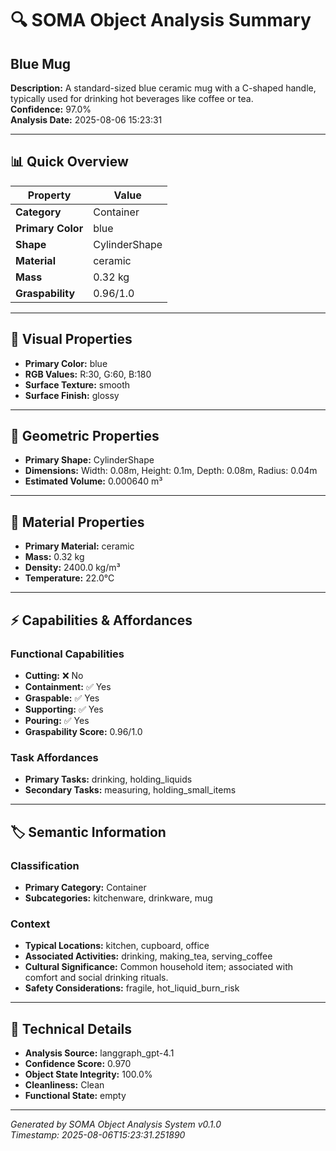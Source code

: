 # 🔍 SOMA Object Analysis Summary

## Blue Mug

**Description:** A standard-sized blue ceramic mug with a C-shaped handle, typically used for drinking hot beverages like coffee or tea.  
**Confidence:** 97.0%  
**Analysis Date:** 2025-08-06 15:23:31

---

## 📊 Quick Overview

| Property | Value |
|----------|--------|
| **Category** | Container |
| **Primary Color** | blue |
| **Shape** | CylinderShape |
| **Material** | ceramic |
| **Mass** | 0.32 kg |
| **Graspability** | 0.96/1.0 |

---

## 🎨 Visual Properties

- **Primary Color:** blue
- **RGB Values:** R:30, G:60, B:180
- **Surface Texture:** smooth
- **Surface Finish:** glossy

---

## 📐 Geometric Properties

- **Primary Shape:** CylinderShape
- **Dimensions:** Width: 0.08m, Height: 0.1m, Depth: 0.08m, Radius: 0.04m
- **Estimated Volume:** 0.000640 m³

---

## 🧱 Material Properties

- **Primary Material:** ceramic
- **Mass:** 0.32 kg
- **Density:** 2400.0 kg/m³
- **Temperature:** 22.0°C

---

## ⚡ Capabilities & Affordances

### Functional Capabilities
- **Cutting:** ❌ No
- **Containment:** ✅ Yes
- **Graspable:** ✅ Yes
- **Supporting:** ✅ Yes
- **Pouring:** ✅ Yes
- **Graspability Score:** 0.96/1.0

### Task Affordances
- **Primary Tasks:** drinking, holding_liquids
- **Secondary Tasks:** measuring, holding_small_items

---

## 🏷️ Semantic Information

### Classification
- **Primary Category:** Container
- **Subcategories:** kitchenware, drinkware, mug

### Context
- **Typical Locations:** kitchen, cupboard, office
- **Associated Activities:** drinking, making_tea, serving_coffee
- **Cultural Significance:** Common household item; associated with comfort and social drinking rituals.
- **Safety Considerations:** fragile, hot_liquid_burn_risk

---



## 🔧 Technical Details

- **Analysis Source:** langgraph_gpt-4.1
- **Confidence Score:** 0.970
- **Object State Integrity:** 100.0%
- **Cleanliness:** Clean
- **Functional State:** empty

---

*Generated by SOMA Object Analysis System v0.1.0*  
*Timestamp: 2025-08-06T15:23:31.251890*
